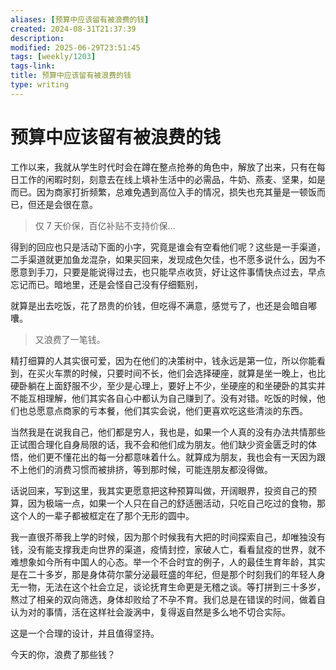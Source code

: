 ```yaml
---
aliases: [预算中应该留有被浪费的钱]
created: 2024-08-31T21:37:39
description: 
modified: 2025-06-29T23:51:45
tags: [weekly/1203]
tags-link: 
title: 预算中应该留有被浪费的钱
type: writing
---
```


# 预算中应该留有被浪费的钱

工作以来，我就从学生时代时会在蹲在整点抢券的角色中，解放了出来，只有在每日工作的闲暇时刻，刻意去在线上填补生活中的必需品，牛奶、燕麦、坚果，如是而已。因为商家打折频繁，总难免遇到高位入手的情况，损失也充其量是一顿饭而已，但还是会很在意。

> 仅 7 天价保，百亿补贴不支持价保...

得到的回应也只是活动下面的小字，究竟是谁会有空看他们呢？这些是一手渠道，二手渠道就更加鱼龙混杂，如果买回来，发现成色欠佳，也不愿多说什么，因为不愿意到手刀，只要是能说得过去，也只能早点收货，好让这件事情快点过去，早点忘记而已。暗地里，还是会怪自己没有仔细甄别，

就算是出去吃饭，花了昂贵的价钱，但吃得不满意，感觉亏了，也还是会暗自嘟囔。

> 又浪费了一笔钱。

精打细算的人其实很可爱，因为在他们的决策树中，钱永远是第一位，所以你能看到，在买火车票的时候，只要时间不长，他们会选择硬座，就算是坐一晚上，也比硬卧躺在上面舒服不少，至少是心理上，要好上不少，坐硬座的和坐硬卧的其实并不能互相理解，他们其实各自心中都认为自己赚到了。没有对错。吃饭的时候，他们也总愿意点商家的亏本餐，他们其实会说，他们更喜欢吃这些清淡的东西。

当然我是在说我自己，他们都是穷人，我也是，如果一个人真的没有办法共情那些正试图合理化自身局限的话，我不会和他们成为朋友。他们缺少资金匮乏时的体悟，他们更不懂花出的每一分都意味着什么。就算成为朋友，我也会有一天因为跟不上他们的消费习惯而被排挤，等到那时候，可能连朋友都没得做。

话说回来，写到这里，我其实更愿意把这种预算叫做，开阔眼界，投资自己的预算，因为极端一点，如果一个人只在自己的舒适圈活动，只吃自己吃过的食物，那这个人的一辈子都被框定在了那个无形的圆中。

我一直很芥蒂我上学的时候，因为那个时候我有大把的时间探索自己，却唯独没有钱，没有能支撑我走向世界的渠道，疫情封控，家破人亡，看看鼠疫的世界，就不难想象如今所有中国人的心态。举一个不合时宜的例子，人的最佳生育年龄，其实是在二十多岁，那是身体荷尔蒙分泌最旺盛的年纪，但是那个时刻我们的年轻人身无一物，无法在这个社会立足，谈论抚育生命更是无稽之谈。等打拼到三十多岁，熬过了相亲的双向筛选，身体却败给了不孕不育。我们总是在错误的时间，做着自认为对的事情，活在这样社会漩涡中，复得返自然是多么地不切合实际。

这是一个合理的设计，并且值得坚持。

今天的你，浪费了那些钱？
